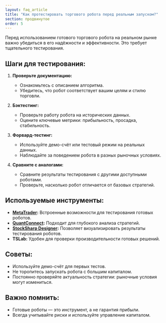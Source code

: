 ```yaml
---
layout: faq_article
title: "Как протестировать торгового робота перед реальным запуском?"
section: продвинутое
order: 5
---
```


Перед использованием готового торгового робота на реальном рынке важно убедиться в его надёжности и эффективности. Это требует тщательного тестирования.

## Шаги для тестирования:

1. **Проверьте документацию:**
   - Ознакомьтесь с описанием алгоритма.
   - Убедитесь, что робот соответствует вашим целям и стилю торговли.

2. **Бэктестинг:**
   - Проверьте работу робота на исторических данных.
   - Оцените ключевые метрики: прибыльность, просадка, стабильность.

3. **Форвард-тестинг:**
   - Используйте демо-счёт или тестовый режим на реальных данных.
   - Наблюдайте за поведением робота в разных рыночных условиях.

4. **Сравните с аналогами:**
   - Сравните результаты тестирования с другими доступными роботами.
   - Проверьте, насколько робот отличается от базовых стратегий.

## Используемые инструменты:

- **[MetaTrader](https://www.metatrader4.com/):** Встроенные возможности для тестирования готовых роботов.
- **[QuantConnect](https://www.quantconnect.com/):** Подходит для глубокого анализа стратегий.
- **[StockSharp Designer](https://stocksharp.ru/store/%D0%B4%D0%B8%D0%B7%D0%B0%D0%B9%D0%BD%D0%B5%D1%80-%D1%81%D1%82%D1%80%D0%B0%D1%82%D0%B5%D0%B3%D0%B8%D0%B9/):** Позволяет визуализировать результаты тестирования роботов.
- **TSLab:** Удобен для проверки производительности готовых решений.

## Советы:

- Используйте демо-счёт для первых тестов.
- Не торопитесь запускать робота с большим капиталом.
- Постоянно проверяйте актуальность стратегии: рыночные условия могут измениться.

## Важно помнить:

- Готовые роботы — это инструмент, а не гарантия прибыли.
- Всегда учитывайте риски и используйте управление капиталом.
